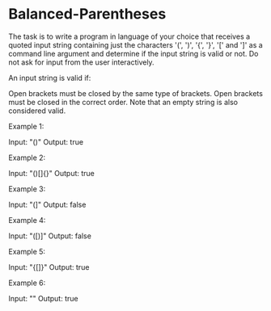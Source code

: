 # Balanced-Parentheses

The task is to write a program in language of your choice that receives a quoted input string containing just the characters '(', ')', '{', '}', '[' and ']' as a command line argument and determine if the input string is valid or not. Do not ask for input from the user interactively.

An input string is valid if:

Open brackets must be closed by the same type of brackets.
Open brackets must be closed in the correct order.
Note that an empty string is also considered valid.


Example 1:

Input: "()"
Output: true

Example 2:

Input: "()[]{}"
Output: true

Example 3:

Input: "(]"
Output: false

Example 4:

Input: "([)]"
Output: false

Example 5:

Input: "{[]}"
Output: true

Example 6:

Input: ""
Output: true

